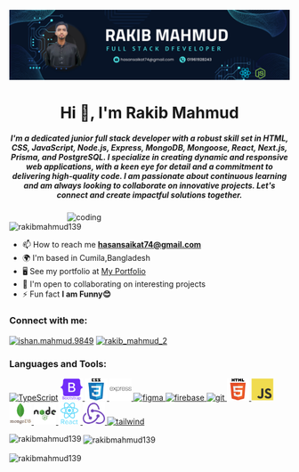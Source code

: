 ![logo](https://github.com/rakibmahmud139/rakibmahmud139/blob/main/Navy%20Blue%20Geometric%20Technology%20LinkedIn%20Banner%20(1).png)
<h1 align="center">Hi 👋, I'm Rakib Mahmud</h1>
<h5 align="center">I'm a dedicated junior full stack developer with a robust skill set in HTML, CSS, JavaScript, Node.js, Express, MongoDB, Mongoose, React, Next.js, Prisma, and PostgreSQL. I specialize in creating dynamic and responsive web applications, with a keen eye for detail and a commitment to delivering high-quality code. I am passionate about continuous learning and am always looking to collaborate on innovative projects. Let's connect and create impactful solutions together.</h5>

<img align="right" width="400" src="https://camo.githubusercontent.com/c1dcb74cc1c1835b1d716f5051499a2814c683c806b15f04b0eba492863703e9/68747470733a2f2f63646e2e6472696262626c652e636f6d2f75736572732f3733303730332f73637265656e73686f74732f363538313234332f6176656e746f2e676966" alt="coding" >


<p align="left"> <img src="https://komarev.com/ghpvc/?username=rakibmahmud139&label=Profile%20views&color=0e75b6&style=flat" alt="rakibmahmud139" /> </p>

* 📫 How to reach me **hasansaikat74@gmail.com**
* 🌍  I'm based in Cumila,Bangladesh
* 🖥️  See my portfolio at [My Portfolio](http://rakib-mahmud-info.netlify.app/)
* 🤝  I'm open to collaborating on interesting projects
* ⚡ Fun fact **I am Funny😊**

<h3 align="left">Connect with me:</h3>
<p align="left">
<a href="https://fb.com/ishan.mahmud.9849" target="blank"><img align="center" src="https://raw.githubusercontent.com/rahuldkjain/github-profile-readme-generator/master/src/images/icons/Social/facebook.svg" alt="ishan.mahmud.9849" height="30" width="40" /></a>
<a href="https://instagram.com/rakib_mahmud_2" target="blank"><img align="center" src="https://raw.githubusercontent.com/rahuldkjain/github-profile-readme-generator/master/src/images/icons/Social/instagram.svg" alt="rakib_mahmud_2" height="30" width="40" /></a>
</p>

<h3 align="left">Languages and Tools:</h3>
<p align="left"></a><a href="https://www.typescriptlang.org/" target="_blank" rel="noreferrer"><img src="https://raw.githubusercontent.com/danielcranney/readme-generator/main/public/icons/skills/typescript-colored.svg" width="36" height="36" alt="TypeScript" /></a> </a> <a href="https://getbootstrap.com" target="_blank" rel="noreferrer"> <img src="https://raw.githubusercontent.com/devicons/devicon/master/icons/bootstrap/bootstrap-plain-wordmark.svg" alt="bootstrap" width="40" height="40"/> </a> <a href="https://www.w3schools.com/css/" target="_blank" rel="noreferrer"> <img src="https://raw.githubusercontent.com/devicons/devicon/master/icons/css3/css3-original-wordmark.svg" alt="css3" width="40" height="40"/> </a> <a href="https://expressjs.com" target="_blank" rel="noreferrer"> <img src="https://raw.githubusercontent.com/devicons/devicon/master/icons/express/express-original-wordmark.svg" alt="express" width="40" height="40"/> </a> <a href="https://www.figma.com/" target="_blank" rel="noreferrer"> <img src="https://www.vectorlogo.zone/logos/figma/figma-icon.svg" alt="figma" width="40" height="40"/> </a> <a href="https://firebase.google.com/" target="_blank" rel="noreferrer"> <img src="https://www.vectorlogo.zone/logos/firebase/firebase-icon.svg" alt="firebase" width="40" height="40"/> </a> <a href="https://git-scm.com/" target="_blank" rel="noreferrer"> <img src="https://www.vectorlogo.zone/logos/git-scm/git-scm-icon.svg" alt="git" width="40" height="40"/> </a> <a href="https://www.w3.org/html/" target="_blank" rel="noreferrer"> <img src="https://raw.githubusercontent.com/devicons/devicon/master/icons/html5/html5-original-wordmark.svg" alt="html5" width="40" height="40"/> </a> <a href="https://developer.mozilla.org/en-US/docs/Web/JavaScript" target="_blank" rel="noreferrer"> <img src="https://raw.githubusercontent.com/devicons/devicon/master/icons/javascript/javascript-original.svg" alt="javascript" width="40" height="40"/> </a> <a href="https://www.mongodb.com/" target="_blank" rel="noreferrer"> <img src="https://raw.githubusercontent.com/devicons/devicon/master/icons/mongodb/mongodb-original-wordmark.svg" alt="mongodb" width="40" height="40"/> </a> <a href="https://nodejs.org" target="_blank" rel="noreferrer"> <img src="https://raw.githubusercontent.com/devicons/devicon/master/icons/nodejs/nodejs-original-wordmark.svg" alt="nodejs" width="40" height="40"/> </a> <a href="https://reactjs.org/" target="_blank" rel="noreferrer"> <img src="https://raw.githubusercontent.com/devicons/devicon/master/icons/react/react-original-wordmark.svg" alt="react" width="40" height="40"/> </a> <a href="https://redux.js.org" target="_blank" rel="noreferrer"> <img src="https://raw.githubusercontent.com/devicons/devicon/master/icons/redux/redux-original.svg" alt="redux" width="40" height="40"/> </a> <a href="https://tailwindcss.com/" target="_blank" rel="noreferrer"> <img src="https://www.vectorlogo.zone/logos/tailwindcss/tailwindcss-icon.svg" alt="tailwind" width="40" height="40"/> </a> </p>

<p><img align="left" src="https://github-readme-stats.vercel.app/api/top-langs?username=rakibmahmud139&show_icons=true&locale=en&layout=compact" alt="rakibmahmud139" /></p>

<p>&nbsp;<img align="center" src="https://github-readme-stats.vercel.app/api?username=rakibmahmud139&show_icons=true&locale=en" alt="rakibmahmud139" /></p>

<p><img align="center" src="https://github-readme-streak-stats.herokuapp.com/?user=rakibmahmud139&" alt="rakibmahmud139" /></p>
